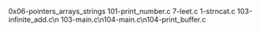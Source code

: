 0x06-pointers_arrays_strings
101-print_number.c
7-leet.c
1-strncat.c
103-infinite_add.c\n 103-main.c\n104-main.c\n104-print_buffer.c
